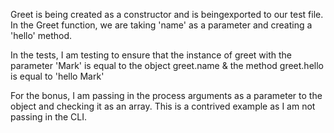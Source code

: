 
Greet is being created as a constructor and is beingexported to our test file.
In the Greet function, we are taking 'name' as a parameter and creating a 'hello' method.

In the tests, I am testing to ensure that the instance of greet with the parameter 'Mark' is equal to the object greet.name & the method greet.hello is equal to 'hello Mark'

For the bonus, I am passing in the process arguments as a parameter to the object and checking it as an array.  This is a contrived example as I am not passing in the CLI.
